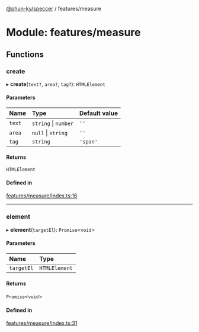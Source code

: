 [@phun-ky/speccer](../README.md) / features/measure

# Module: features/measure

## Functions

### create

▸ **create**(`text?`, `area?`, `tag?`): `HTMLElement`

#### Parameters

| Name | Type | Default value |
| :------ | :------ | :------ |
| `text` | `string` \| `number` | `''` |
| `area` | ``null`` \| `string` | `''` |
| `tag` | `string` | `'span'` |

#### Returns

`HTMLElement`

#### Defined in

[features/measure/index.ts:16](https://github.com/phun-ky/speccer/blob/main/src/features/measure/index.ts#L16)

___

### element

▸ **element**(`targetEl`): `Promise`<`void`\>

#### Parameters

| Name | Type |
| :------ | :------ |
| `targetEl` | `HTMLElement` |

#### Returns

`Promise`<`void`\>

#### Defined in

[features/measure/index.ts:31](https://github.com/phun-ky/speccer/blob/main/src/features/measure/index.ts#L31)
